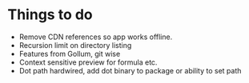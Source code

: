 # Things to do

- Remove CDN references so app works offline.
- Recursion limit on directory listing
- Features from Gollum, git wise
- Context sensitive preview for formula etc.
- Dot path hardwired, add dot binary to package or ability to set path
